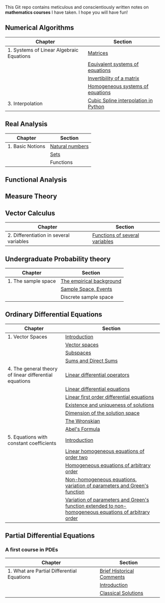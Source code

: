 This Git repo contains meticulous and conscientiously written notes on **mathematics courses** I have taken. I hope you will have fun!

## Numerical Algorithms

| Chapter | Section |
| --- | --- |
| 1. Systems of Linear Algebraic Equations | [Matrices](https://github.com/quantophile/math/blob/master/Numerical%20Methods/01-1-matrices.pdf)|
| |[Equivalent systems of equations](https://github.com/quantophile/math/blob/master/Numerical%20Methods/01-2-equivalent_systems_of_equations.pdf)|
| |[Invertibility of a matrix](https://github.com/quantophile/math/blob/master/Numerical%20Methods/01-3-invertibility_of_a_matrix.pdf)|
| |[Homogeneous systems of equations](https://github.com/quantophile/math/blob/master/Numerical%20Methods/01-4-homogeneous_system_of_equations.pdf)|
| 3. Interpolation | [Cubic Spline interpolation in Python](https://github.com/quantophile/math/blob/master/Numerical%20Methods/cubic_spline_interpolation.ipynb)|

## Real Analysis

| Chapter | Section |
| --- | --- |
| 1. Basic Notions  | [Natural numbers](https://github.com/quantophile/math/blob/master/Real%20Analysis/01-1-natural_numbers.pdf) |
| | [Sets](https://github.com/quantophile/math/blob/master/Real%20Analysis/01-2-set_theory.pdf)|
| | Functions |

## Functional Analysis
## Measure Theory
## Vector Calculus
| Chapter | Section |
| --- | --- |
| 2. Differentiation in several variables  | [Functions of several variables](https://github.com/quantophile/math/blob/master/Vector%20Calculus/02-1-functions_of_several_variables.pdf) |
## Undergraduate Probability theory

| Chapter | Section |
| --- | --- |
| 1. The sample space  | [The empirical background](https://github.com/quantophile/math/blob/master/Probability%20Theory/01-1-the_empirical_background.pdf) |
| | [Sample Space, Events](https://github.com/quantophile/math/blob/master/Probability%20Theory/01-2-the_sample_space_and_events.pdf)|
| | Discrete sample space |

## Ordinary Differential Equations

| Chapter | Section |
| --- | --- |
| 1. Vector Spaces | [Introduction](https://github.com/quantophile/math/blob/master/ODEs/01-1-introduction.pdf)|
| | [Vector spaces](https://github.com/quantophile/math/blob/master/ODEs/01-2-vector_spaces.pdf)|
| | [Subspaces](https://github.com/quantophile/math/blob/master/ODEs/01-3-subspaces.pdf)|
| | [Sums and Direct Sums](https://github.com/quantophile/math/blob/master/ODEs/01-4-sums_and_direct_sums.pdf)|
| 4. The general theory of linear differential equations  | [Linear differential operators](https://github.com/quantophile/math/blob/master/ODEs/04-01-linear_differential_operators.pdf) |
| | [Linear differential equations](https://github.com/quantophile/math/blob/master/ODEs/04-2-Linear_differential_equations.pdf)|
| | [Linear first order differential equations](https://github.com/quantophile/math/blob/master/ODEs/04-3-Linear_first_order_differential_equations.pdf)|
| | [Existence and uniqueness of solutions](https://github.com/quantophile/math/blob/master/ODEs/04-4-existence_and_uniqueness_of_solutions.pdf)|
| | [Dimension of the solution space](https://github.com/quantophile/math/blob/master/ODEs/04-5-dimension_of_the_solution_space.pdf)|
| | [The Wronskian](https://github.com/quantophile/math/blob/master/ODEs/04-6_the_wronskian.pdf)|
| | [Abel's Formula](https://github.com/quantophile/math/blob/master/ODEs/04-7_abels_formula.pdf)|
| 5. Equations with constant coefficients | [Introduction](https://github.com/quantophile/math/blob/master/ODEs/05-1-introduction.pdf)|
| | [Linear homogeneous equations of order two](https://github.com/quantophile/math/blob/master/ODEs/05-2-linear_homogenous_equations_of_order_2.pdf)|
| | [Homogeneous equations of arbitrary order](https://github.com/quantophile/math/blob/master/ODEs/05-3-homogenous_equations_of_arbitrary_order.pdf)|
| | [Non-homogeneous equations, variation of parameters and Green's function](https://github.com/quantophile/math/blob/master/ODEs/05-4-non-homogeneous_equations_variation_of_params_and_greens_functions.pdf)|
| | [Variation of parameters and Green's function extended to non-homogeneous equations of arbitrary order](https://github.com/quantophile/math/blob/master/ODEs/05_5_variation_of_parameters_greens_functions_continued.pdf)|

## Partial Differential Equations

### A first course in PDEs
| Chapter | Section |
| --- | --- |
| 1. What are Partial Differential Equations | [Brief Historical Comments](https://github.com/quantophile/math/blob/master/PDEs/01-1-brief_historical_comments.pdf)|
| | [Introduction](https://github.com/quantophile/math/blob/master/PDEs/01-2-introduction.pdf)|
| | [Classical Solutions](https://github.com/quantophile/math/blob/master/PDEs/01-3-classical_solutions.pdf)|

